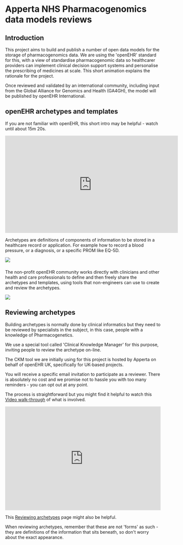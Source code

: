 # Apperta NHS Pharmacogenomics data models reviews

## Introduction

This project aims to build and publish a number of open data models for the storage of pharmacogenomics data. We are using the 'openEHR' standard for this, with a view of standardise pharmacogenomic data so healthcarer providers can implement clinical decision support systems and personalise the prescribing of medicines at scale. This short animation explains the rationale for the project.

Once reviewed and validated by an international community, including input from the Global Alliance for Genomics and Health (GA4GH), the model will be published by openEHR International.

## openEHR archetypes and templates

If you are not familiar with openEHR, this short intro may be helpful - watch until about 15m 20s.

<iframe width="560" height="315" src="https://www.youtube.com/embed/uWBAeu464rM?start=85&end=906" title="openEHR Intro" frameborder="0" allow="accelerometer; autoplay; clipboard-write; encrypted-media; gyroscope; picture-in-picture; web-share" allowfullscreen></iframe>

Archetypes are definitions of components of information to be stored in a healthcare record or application. For example how to record a blood pressure, or a diagnosis, or a specific PROM like EQ-5D.

![](./images/openehr-archetypes.png)


###
The non-profit openEHR community works directly with clinicians and other health and care professionals to define and then freely share the archetypes and templates, using tools that non-engineers can use to create and review the archetypes.


![](images/openehr-tools.png)

## Reviewing archetypes

Building archetypes is normally done by clinical informatics but they need to be reviewed by specialists in the subject, in this case, people with a knowledge of Pharmacogenetics.

We use a special tool called 'Clinical Knowledge Manager' for this purpose, inviting people to review the archetype on-line.

The CKM tool we are initially using for this project is hosted by Apperta on behalf of openEHR UK, specifically for UK-based projects.

You will receive a specific email invitation to participate as a reviewer. There is absolutely no cost and we promise not to hassle you with too many reminders - you can opt out at any point.

The process is straightforward but you might find it helpful to watch this [Video walk-through](https://vimeo.com/842865092?share=copy) of what is involved.

<div style="padding:66.67% 0 0 0;position:relative;"><iframe src="https://player.vimeo.com/video/842865092?badge=0&amp;autopause=0&amp;player_id=0&amp;app_id=58479" frameborder="0" allow="autoplay; fullscreen; picture-in-picture" allowfullscreen style="position:absolute;top:0;left:0;width:100%;height:100%;" title="Introduction to archetype reviews on Apperta CKM"></iframe></div><script src="https://player.vimeo.com/api/player.js"></script> 


This [Reviewing archetypes](./CKM-001-%20Reviewing-an-Archetype-on-CKM.md) page might also be helpful.

When reviewing archetypes, remember that these are not 'forms' as such - they are definitions of the information that sits beneath, so don't worry about the exact appearance.
